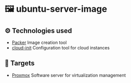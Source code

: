 # 🖼️ ubuntu-server-image

## ⚙️ Technologies used
- [Packer](https://www.packer.io/) Image creation tool
- [cloud-init](https://cloudinit.readthedocs.io/en/latest/) Configuration tool for cloud instances

## 🎯 Targets
- [Proxmox](https://www.proxmox.com/en/proxmox-ve) Software server for virtualization management
